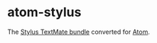# atom-stylus

The [Stylus TextMate bundle](https://github.com/LearnBoost/stylus/tree/master/editors/Stylus.tmbundle) 
converted for [Atom](https://atom.io/).
